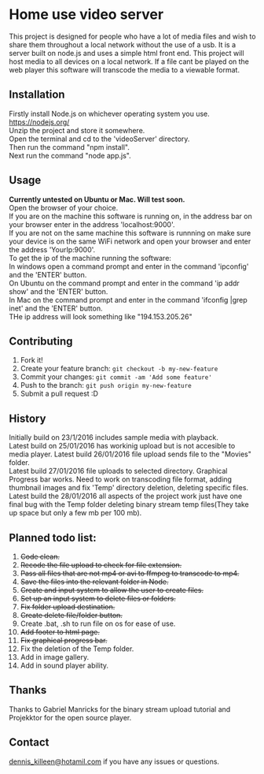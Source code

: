 
# Home use video server 
This project is designed for people who have a lot of media files and wish to share them throughout a local network without the use of a usb. It is a server built on node.js and uses a simple html front end. This project will host media to all devices on a local network. If a file cant be played on the web player this software will transcode the media to a viewable format.

## Installation
Firstly install Node.js on whichever operating system you use. https://nodejs.org/  
Unzip the project and store it somewhere.  
Open the terminal and cd to the 'videoServer' directory.  
Then run the command "npm install".  
Next run the command "node app.js".   

## Usage
**Currently untested on Ubuntu or Mac. Will test soon.**  
Open the browser of your choice.  
If you are on the machine this software is running on, in the address bar on your browser enter in the address 'localhost:9000'.  
If you are not on the same machine this software is runnning on make sure your device is on the same WiFi network and open your browser and enter the address 'YourIp:9000'.  
To get the ip of the machine running the software:  
In windows open a command prompt and enter in the command 'ipconfig' and the 'ENTER' button.  
On Ubuntu on the command prompt and enter in the command 'ip addr show' and the 'ENTER' button.  
In Mac on the command prompt and enter in the command 'ifconfig |grep inet' and the 'ENTER' button.  
THe ip address will look something like "194.153.205.26"  

## Contributing
1. Fork it!
2. Create your feature branch: `git checkout -b my-new-feature`
3. Commit your changes: `git commit -am 'Add some feature'`
4. Push to the branch: `git push origin my-new-feature`
5. Submit a pull request :D
  
## History
Initially build on 23/1/2016 includes sample media with playback.  
Latest build on 25/01/2016 has workinig upload but is not accesible to media player.
Latest build 26/01/2016 file upload sends file to the "Movies" folder.  
Latest build 27/01/2016 file uploads to selected directory. Graphical Progress bar works. Need to work on transcoding file format, adding thumbnail images and fix 'Temp' directory deletion, deleting specific files.  
Latest build the 28/01/2016 all aspects of the project work just have one final bug with the Temp folder deleting binary stream temp files(They take up space but only a few mb per 100 mb).  

## Planned todo list:
1.	~~Code clean.~~
2.	~~Recode the file upload to check for file extension.~~
3.	~~Pass all files that are not mp4 or avi to ffmpeg to transcode to mp4.~~
4.	~~Save the files into the relevant folder in Node.~~
5.	~~Create and input system to allow the user to create files.~~
6.	~~Set up an input system to delete files or folders.~~
7.	~~Fix folder upload destination.~~
8.	~~Create delete file/folder button.~~
9.	Create .bat, .sh to run file on os for ease of use.
10.	~~Add footer to html page.~~
11.	~~Fix graphical progress bar.~~ 
12.	Fix the deletion of the Temp folder.
13.	Add in image gallery.
14.	Add in sound player ability.   

## Thanks
Thanks to Gabriel Manricks for the binary stream upload tutorial and Projekktor for the open source player.  

## Contact 
dennis_killeen@hotamil.com if you have any issues or questions.

